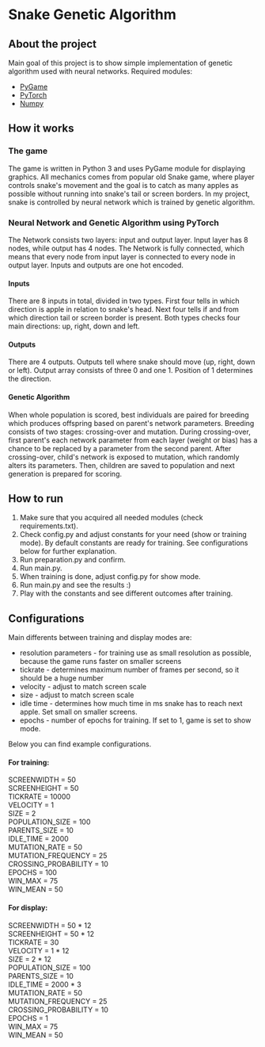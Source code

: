 # Snake Genetic Algorithm
## About the project
Main goal of this project is to show simple implementation of genetic algorithm used with neural networks. 
Required modules:
* [PyGame](https://www.pygame.org/)
* [PyTorch](https://pytorch.org/)
* [Numpy](https://numpy.org/)

## How it works
### The game
The game is written in Python 3 and uses PyGame module for displaying graphics. All mechanics comes from popular old Snake game, where player controls snake's movement and the goal is to catch as many apples as possible without running into snake's tail or screen borders. In my project, snake is controlled by neural network which is trained by genetic algorithm.  
### Neural Network and Genetic Algorithm using PyTorch
The Network consists two layers: input and output layer. Input layer has 8 nodes, while output has 4 nodes. The Network is fully connected, which means that every node from input layer is connected to every node in output layer. Inputs and outputs are one hot encoded.
#### Inputs
There are 8 inputs in total, divided in two types. First four tells in which direction is apple in relation to snake's head.
Next four tells if and from which direction tail or screen border is present. Both types checks four main directions: up, right, down and left.
#### Outputs
There are 4 outputs. Outputs tell where snake should move (up, right, down or left). Output array consists of three 0 and one 1. Position of 1 determines the direction.
#### Genetic Algorithm
When whole population is scored, best individuals are paired for breeding which produces offspring based on parent's network parameters. Breeding consists of two stages: crossing-over and mutation.
During crossing-over, first parent's each network parameter from each layer (weight or bias) has a chance to be replaced by a parameter from the second parent. After crossing-over, child's network is exposed to mutation, which randomly alters its parameters. Then, children are saved to population and next generation is prepared for scoring.
## How to run
1. Make sure that you acquired all needed modules (check requirements.txt).
2. Check config.py and adjust constants for your need (show or training mode). By default constants are ready for training. See configurations below for further explanation.
3. Run preparation.py and confirm.
4. Run main.py.
5. When training is done, adjust config.py for show mode.
6. Run main.py and see the results :)
7. Play with the constants and see different outcomes after training.

## Configurations
Main differents between training and display modes are: 
* resolution parameters - for training use as small resolution as possible, because the game runs faster on smaller screens
* tickrate -  determines maximum number of frames per second, so it should be a huge number
* velocity - adjust to match screen scale
* size - adjust to match screen scale
* idle time - determines how much time in ms snake has to reach next apple. Set small on smaller screens.
* epochs - number of epochs for training. If set to 1, game is set to show mode. 

Below you can find example configurations.
#### For training:
SCREENWIDTH = 50  
SCREENHEIGHT = 50  
TICKRATE = 10000  
VELOCITY = 1  
SIZE = 2  
POPULATION_SIZE = 100  
PARENTS_SIZE = 10  
IDLE_TIME = 2000  
MUTATION_RATE = 50  
MUTATION_FREQUENCY = 25  
CROSSING_PROBABILITY = 10  
EPOCHS = 100  
WIN_MAX = 75  
WIN_MEAN = 50  
#### For display:
SCREENWIDTH = 50 * 12  
SCREENHEIGHT = 50 * 12  
TICKRATE = 30  
VELOCITY = 1 * 12  
SIZE = 2 * 12  
POPULATION_SIZE = 100  
PARENTS_SIZE = 10  
IDLE_TIME = 2000 * 3  
MUTATION_RATE = 50  
MUTATION_FREQUENCY = 25  
CROSSING_PROBABILITY = 10  
EPOCHS = 1  
WIN_MAX = 75  
WIN_MEAN = 50  

